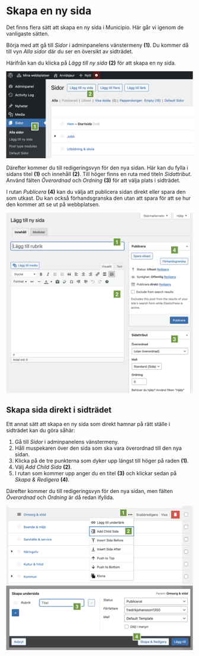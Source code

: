 # Skapa en ny sida

Det finns flera sätt att skapa en ny sida i Municipio. Här går vi igenom de vanligaste sätten.

Börja med att gå till _Sidor_ i adminpanelens vänstermeny **(1)**. Du kommer då till vyn _Alla sidor_ där du ser en översikt av sidträdet.

Härifrån kan du klicka på _Lägg till ny sida_ **(2)** för att skapa en ny sida.

![Skärmavbild som visar vyn _Alla sidor_ och knappen _Lägg till ny sida_](./img/all-pages.png)

Därefter kommer du till redigeringsvyn för den nya sidan. Här kan du fylla i sidans titel **(1)** och innehåll **(2)**. Till höger finns en ruta med titeln _Sidattribut_. Använd fälten _Överordnad_ och _Ordning_ **(3)** för att välja plats i sidträdet.

I rutan _Publicera_ **(4)** kan du välja att publicera sidan direkt eller spara den som utkast. Du kan också förhandsgranska den utan att spara för att se hur den kommer att se ut på webbplatsen.

![Skärmavbild som visar redigeringsvyn för en ny sida](./img/page-editor.png)

## Skapa sida direkt i sidträdet

Ett annat sätt att skapa en ny sida som direkt hamnar på rätt ställe i sidträdet kan du göra såhär:

1. Gå till _Sidor_ i adminpanelens vänstermeny.
2. Håll muspekaren över den sida som ska vara överordnad till den nya sidan.
3. Klicka på de tre punkterna som dyker upp längst till höger på raden **(1)**.
4. Välj _Add Child Sida_ **(2)**.
5. I rutan som kommer upp anger du en titel **(3)** och klickar sedan på _Skapa & Redigera_ **(4)**.

Därefter kommer du till redigeringsvyn för den nya sidan, men fälten _Överordnad_ och _Ordning_ är då redan ifyllda.

![Skärmavbild som visar menyn för att skapa en ny sida direkt i sidträdet](./img/create-page-via-page-tree-1.png)
![Skärmavbild som visar dialogrutan för att skapa en ny sida](./img/create-page-via-page-tree-2.png)